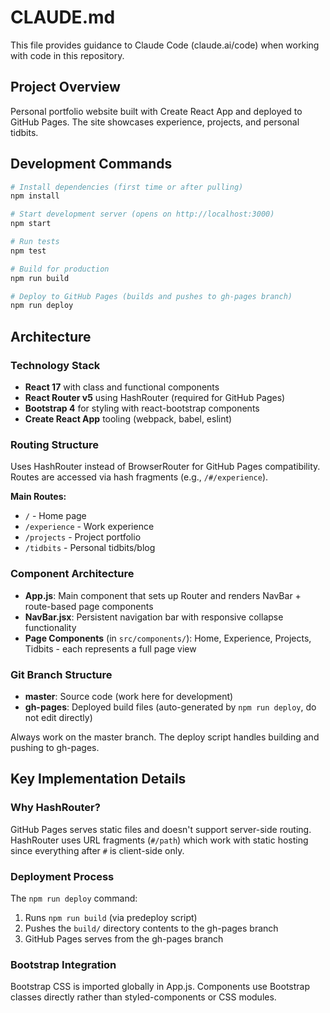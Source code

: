 # CLAUDE.md

This file provides guidance to Claude Code (claude.ai/code) when working with code in this repository.

## Project Overview

Personal portfolio website built with Create React App and deployed to GitHub Pages. The site showcases experience, projects, and personal tidbits.

## Development Commands

```bash
# Install dependencies (first time or after pulling)
npm install

# Start development server (opens on http://localhost:3000)
npm start

# Run tests
npm test

# Build for production
npm run build

# Deploy to GitHub Pages (builds and pushes to gh-pages branch)
npm run deploy
```

## Architecture

### Technology Stack
- **React 17** with class and functional components
- **React Router v5** using HashRouter (required for GitHub Pages)
- **Bootstrap 4** for styling with react-bootstrap components
- **Create React App** tooling (webpack, babel, eslint)

### Routing Structure
Uses HashRouter instead of BrowserRouter for GitHub Pages compatibility. Routes are accessed via hash fragments (e.g., `/#/experience`).

**Main Routes:**
- `/` - Home page
- `/experience` - Work experience
- `/projects` - Project portfolio
- `/tidbits` - Personal tidbits/blog

### Component Architecture
- **App.js**: Main component that sets up Router and renders NavBar + route-based page components
- **NavBar.jsx**: Persistent navigation bar with responsive collapse functionality
- **Page Components** (in `src/components/`): Home, Experience, Projects, Tidbits - each represents a full page view

### Git Branch Structure
- **master**: Source code (work here for development)
- **gh-pages**: Deployed build files (auto-generated by `npm run deploy`, do not edit directly)

Always work on the master branch. The deploy script handles building and pushing to gh-pages.

## Key Implementation Details

### Why HashRouter?
GitHub Pages serves static files and doesn't support server-side routing. HashRouter uses URL fragments (`#/path`) which work with static hosting since everything after `#` is client-side only.

### Deployment Process
The `npm run deploy` command:
1. Runs `npm run build` (via predeploy script)
2. Pushes the `build/` directory contents to the gh-pages branch
3. GitHub Pages serves from the gh-pages branch

### Bootstrap Integration
Bootstrap CSS is imported globally in App.js. Components use Bootstrap classes directly rather than styled-components or CSS modules.
